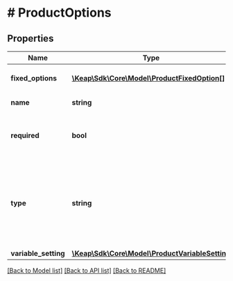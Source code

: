 # # ProductOptions

## Properties

Name | Type | Description | Notes
------------ | ------------- | ------------- | -------------
**fixed_options** | [**\Keap\Sdk\Core\Model\ProductFixedOption[]**](ProductFixedOption.md) | List of option values for the fixed option | [optional]
**name** | **string** | The option name | [optional]
**required** | **bool** | If the user is required to select/fill in an option for the product | [optional]
**type** | **string** | Can be FIXED or VARIABLE. If FIXED, then fixed_options will be returned. If VARIABLE, then variable_setting will be returned. | [optional]
**variable_setting** | [**\Keap\Sdk\Core\Model\ProductVariableSetting**](ProductVariableSetting.md) |  | [optional]

[[Back to Model list]](../../README.md#models) [[Back to API list]](../../README.md#endpoints) [[Back to README]](../../README.md)
